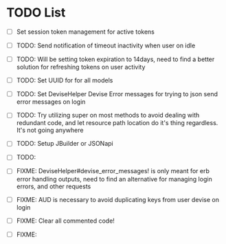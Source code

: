 # TODO List

- [ ] Set session token management for active tokens
- [ ] TODO: Send notification of timeout inactivity when user on idle
- [ ] TODO: Will be setting token expiration to 14days, need to find a better solution for refreshing tokens on user activity
- [ ] TODO: Set UUID for for all models
- [ ] TODO: Set DeviseHelper Devise Error messages for trying to json send error messages on login
- [ ] TODO: Try utilizing super on most methods to avoid dealing with redundant code, and let resource path location do it's thing regardless. It's not going anywhere
- [ ] TODO: Setup JBuilder or JSONapi
- [ ] TODO: 

- [ ] FIXME: DeviseHelper#devise_error_messages! is only meant for erb error handling outputs, need to find an alternative for managing login errors, and other requests
- [ ] FIXME: AUD is necessary to avoid duplicating keys from user devise on login
- [ ] FIXME: Clear all commented code!
- [ ] FIXME:
